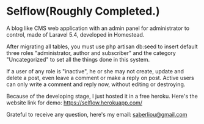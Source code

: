 # Selflow(Roughly Completed.)
A blog like CMS web application with an admin panel for administrator to control, made of Laravel 5.4, developed in Homestead.

After migrating all tables, you must use php artisan db:seed to insert default three roles "administrator, author and subscriber" and the category "Uncategorized" to set all the things done in this system.

If a user of any role is "inactive", he or she may not create, update and delete a post, even leave a comment or make a reply on post. Active users can only write a comment and reply now, without editing or destroying.

Because of the developing stage, I just hosted it in a free heroku.
Here's the website link for demo: https://selflow.herokuapp.com/

Grateful to receive any question, here's my email: saberliou@gmail.com
